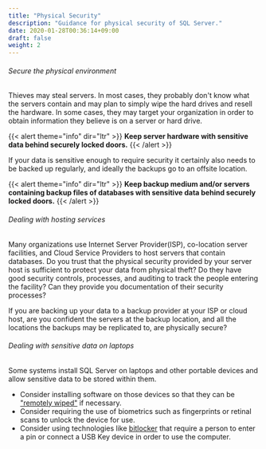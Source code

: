 ```yaml
---
title: "Physical Security"
description: "Guidance for physical security of SQL Server."
date: 2020-01-28T00:36:14+09:00
draft: false
weight: 2
---
```


###### Secure the physical environment

Thieves may steal servers.  In most cases, they probably don't know what the servers contain and may plan to simply wipe the hard drives and resell the hardware.  In some cases, they may target your organization in order to obtain information they believe is on a server or hard drive.

{{< alert theme="info" dir="ltr" >}} **Keep server hardware with sensitive data behind securely locked doors.**
{{< /alert >}}

If your data is sensitive enough to require security it certainly also needs to be backed up regularly, and ideally the backups go to an offsite location.  

{{< alert theme="info" dir="ltr" >}} **Keep backup medium and/or servers containing backup files of databases with sensitive data behind securely locked doors.**
{{< /alert >}}

###### Dealing with hosting services

Many organizations use Internet Server Provider(ISP), co-location server facilities, and Cloud Service Providers to host servers that contain databases.  Do you trust that the physical security provided by your server host is sufficient to protect your data from physical theft?  Do they have good security controls, processes, and auditing to track the people entering the facility?  Can they provide you documentation of their security processes?

If you are backing up your data to a backup provider at your ISP or cloud host, are you confident the servers at the backup location, and all the locations the backups may be replicated to, are physically secure?

###### Dealing with sensitive data on laptops

Some systems install SQL Server on laptops and other portable devices and allow sensitive data to be stored within them.

* Consider installing software on those devices so that they can be ["remotely wiped"](https://www.bing.com/search?q=remotely+wipe+laptop) if necessary.
* Consider requiring the use of biometrics such as fingerprints or retinal scans to unlock the device for use.
* Consider using technologies like [bitlocker](https://docs.microsoft.com/en-us/windows/security/information-protection/bitlocker/bitlocker-overview) that require a person to enter a pin or connect a USB Key device in order to use the computer.
